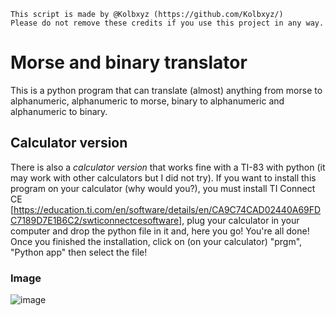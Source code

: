 ```
This script is made by @Kolbxyz (https://github.com/Kolbxyz/)
Please do not remove these credits if you use this project in any way.
```

# Morse and binary translator

This is a python program that can translate (almost) anything from morse to alphanumeric, alphanumeric to morse, binary to alphanumeric and alphanumeric to binary.

## Calculator version

There is also a *calculator version* that works fine with a TI-83 with python (it may work with other calculators but I did not try).
If you want to install this program on your calculator (why  would you?), you must install TI Connect CE [https://education.ti.com/en/software/details/en/CA9C74CAD02440A69FDC7189D7E1B6C2/swticonnectcesoftware],
plug your calculator in your computer and drop the python file in it and, here you go! You're all done! Once you finished the installation, click on (on your calculator) "prgm", "Python app" then select the file!

### Image
![image](https://user-images.githubusercontent.com/105014128/194714439-92047a3a-c19e-4847-875f-cda7b739ec88.png)
